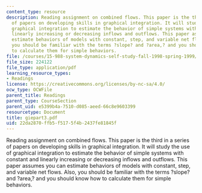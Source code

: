 ```yaml
---
content_type: resource
description: Reading assignment on combined flows. This paper is the third in a series
  of papers on developing skills in graphical integration. It will study the use of
  graphical integration to estimate the behavior of simple systems with constant and
  linearly increasing or decreasing inflows and outflows. This paper assumes you can
  estimate behaviors of models with constant, step, and variable net flows. Also,
  you should be familiar with the terms ?slope? and ?area,? and you should know how
  to calculate them for simple behaviors.
file: /courses/15-988-system-dynamics-self-study-fall-1998-spring-1999/22da2870ffb5f5175f4b2437fe81845f_giepart3.pdf
file_size: 224122
file_type: application/pdf
learning_resource_types:
- Readings
license: https://creativecommons.org/licenses/by-nc-sa/4.0/
ocw_type: OCWFile
parent_title: Readings
parent_type: CourseSection
parent_uid: e5399b4a-7510-d085-aeed-66c8e9603399
resourcetype: Document
title: giepart3.pdf
uid: 22da2870-ffb5-f517-5f4b-2437fe81845f
---
```

Reading assignment on combined flows. This paper is the third in a series of papers on developing skills in graphical integration. It will study the use of graphical integration to estimate the behavior of simple systems with constant and linearly increasing or decreasing inflows and outflows. This paper assumes you can estimate behaviors of models with constant, step, and variable net flows. Also, you should be familiar with the terms ?slope? and ?area,? and you should know how to calculate them for simple behaviors.